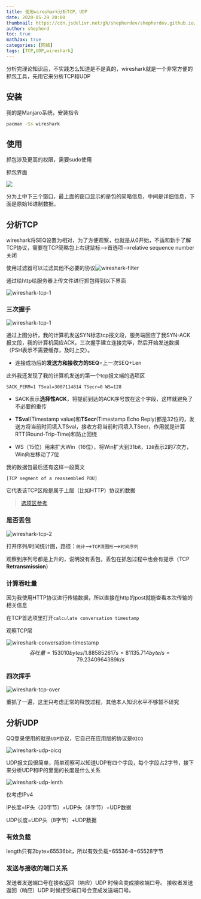 ```yaml
---
title: 使用wireshark分析TCP、UDP
date: 2020-05-29 20:00
thumbnail: https://cdn.jsdelivr.net/gh/shepherdev/shepherdev.github.io/static/article/thumbnail/logo/Wireshark-logo.png
author: shepherd
toc: true
mathJax: true
categories: [网络]
tags: [TCP,UDP,wireshark]
---
```


 分析完理论知识后，不实践怎么知道是不是真的，wireshark就是一个非常方便的抓包工具，先用它来分析TCP和UDP

<!-- more -->

## 安装

我的是Manjaro系统，安装指令

```bash
pacman -Ss wireshark
```

## 使用

抓包涉及更高的权限，需要sudo使用

抓包界面

![](https://cdn.jsdelivr.net/gh/shepherdev/shepherdev.github.io/static/article/2020/wireshark-gui.png)

分为上中下三个窗口，最上面的窗口显示的是包的简略信息，中间是详细信息，下面是原始16进制数据。

## 分析TCP

wireshark将SEQ设置为相对，为了方便观察，也就是从0开始，不适和新手了解TCP协议，需要在TCP简略包上右键鼠标-->首选项-->relative sequence number关闭

使用过滤器可以过滤其他不必要的协议![wireshark-filter](https://cdn.jsdelivr.net/gh/shepherdev/shepherdev.github.io/static/article/2020/wireshark-filter.png)

通过给http给服务器上传文件进行抓包得到以下界面

![wireshark-tcp-1](https://cdn.jsdelivr.net/gh/shepherdev/shepherdev.github.io/static/article/2020/wireshark-tcp.png)

### 三次握手

![wireshark-tcp-1](https://cdn.jsdelivr.net/gh/shepherdev/shepherdev.github.io/static/article/2020/wireshark-tcp-1.png)

通过上图分析，我的计算机发送SYN标志tcp报文段，服务端回应了我SYN-ACK报文段，我的计算机回应ACK，三次握手建立连接完毕，然后开始发送数据（PSH表示不需要缓存，及时上交）。

- 连接成功后的**发送方和接收方的SEQ**=上一次SEQ+Len

此外我还发现了我的计算机发送的第一个tcp报文端的选项区

`SACK_PERM=1 TSval=3007114814 TSecr=0 WS=128`

- SACK表示**选择性ACK**，将提前到达的ACK序号放在这个字段，这样就避免了不必要的重传
- **TSval**(Timestamp value)和**TSecr**(Timestamp Echo Reply)都是32位的，发送方将当前时间填入TSval，接收方将当前时间填入TSecr，作用就是计算RTT(Round-Trip-Time)和防止回绕

- WS（15位）用来扩大Win（16位），将Win扩大到31bit，`128`表示2的7次方，Win向左移动了7位

我的数据包最后还有这样一段英文

```
[TCP segment of a reassembled PDU]
```

它代表该TCP区段是属于上层（比如HTTP）协议的数据

> [选项区参考](https://luoguochun.cn/post/2016-09-23-tcp-fuck/#%E5%B0%8F%E7%BB%93)

### 是否丢包

![wireshark-tcp-2](https://cdn.jsdelivr.net/gh/shepherdev/shepherdev.github.io/static/article/2020/wireshark-tcp-2.png)

打开序列/时间统计图，路径：`统计`-->`TCP流图形`-->`时间序列`

观察到序列号都是上升的，说明没有丢包，丢包在抓包过程中也会有提示（TCP **Retransmission**）

### 计算吞吐量

因为我使用HTTP协议进行传输数据，所以直接在http的post就能查看本次传输的相关信息

在TCP首选项里打开`calculate conversation timestamp`

观察TCP层

![wireshark-conversation-timestamp](https://cdn.jsdelivr.net/gh/shepherdev/shepherdev.github.io/static/article/2020/wireshark-conversation-timestamp.png)
$$
吞吐量=153010bytes/1.885852617s=81135.714byte/s=79.2340964389k/s
$$

### 四次挥手

![wireshark-tcp-over](https://cdn.jsdelivr.net/gh/shepherdev/shepherdev.github.io/static/article/2020/wireshark-tcp-over.png)

重抓了一遍，这里只考虑正常的释放过程，其他本人知识水平不够暂不研究

## 分析UDP

QQ登录使用的就是`UDP`协议，它自己在应用层的协议是`OICQ`

![wireshark-udp-oicq](https://cdn.jsdelivr.net/gh/shepherdev/shepherdev.github.io/static/article/2020/wireshark-udp-oicq.png)

UDP报文段很简单，简单观察可以知道UDP有四个字段，每个字段占2字节，接下来分析UDP和IP的里面的长度是什么关系

![wireshark-udp-lenth](https://cdn.jsdelivr.net/gh/shepherdev/shepherdev.github.io/static/article/2020/wireshark-udp-lenth.png)

仅考虑IPv4

IP长度=IP头（20字节）+UDP头（8字节）+UDP数据

UDP长度=UDP头（8字节）+UDP数据

### 有效负载

length只有2byte=65536bit，所以有效负载=65536-8=65528字节

### 发送与接收的端口关系

发送者发送端口号在接收返回（响应）UDP 时候会变成接收端口号。
接收者发送返回（响应）UDP 时候接受端口号会变成发送端口号。